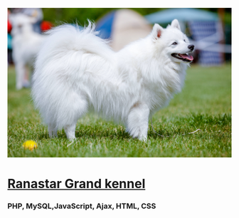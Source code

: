 ![Image alt](https://github.com/iovSerg/Ranastar/blob/main/assets/img/background/1.jpg)
# [Ranastar Grand kennel](https://ranastar.com "Ranastar kennel")
### PHP, MySQL,JavaScript, Ajax, HTML, CSS

